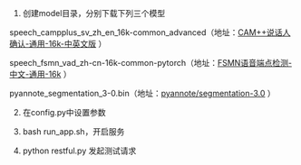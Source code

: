1. 创建model目录，分别下载下列三个模型
    
speech_campplus_sv_zh_en_16k-common_advanced（地址：[CAM++说话人确认-通用-16k-中英文版](https://www.modelscope.cn/models/iic/speech_campplus_sv_zh_en_16k-common_advanced) ）

speech_fsmn_vad_zh-cn-16k-common-pytorch（地址：[FSMN语音端点检测-中文-通用-16k](https://www.modelscope.cn/models/iic/speech_fsmn_vad_zh-cn-16k-common-pytorch) ）

pyannote_segmentation_3-0.bin（地址：[pyannote/segmentation-3.0](https://huggingface.co/pyannote/segmentation-3.0/resolve/main/pytorch_model.bin) ）

2. 在config.py中设置参数

3. bash run_app.sh，开启服务

4. python restful.py 发起测试请求